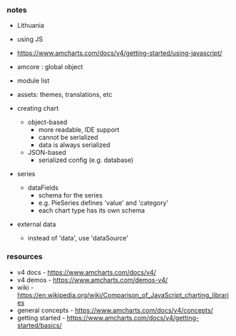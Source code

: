 
### notes

* Lithuania

* using JS
* https://www.amcharts.com/docs/v4/getting-started/using-javascript/
* amcore : global object
* module list
* assets: themes, translations, etc
* creating chart
    - object-based
        - more readable, IDE support
        - cannot be serialized
        - data is always serialized
    - JSON-based
        - serialized config (e.g. database)
* series
    - dataFields
        - schema for the series
        - e.g. PieSeries defines 'value' and 'category'
        - each chart type has its own schema
* external data
    - instead of 'data', use 'dataSource'

### resources

* v4 docs - https://www.amcharts.com/docs/v4/
* v4 demos - https://www.amcharts.com/demos-v4/
* wiki - https://en.wikipedia.org/wiki/Comparison_of_JavaScript_charting_libraries
* general concepts - https://www.amcharts.com/docs/v4/concepts/
* getting started - https://www.amcharts.com/docs/v4/getting-started/basics/
